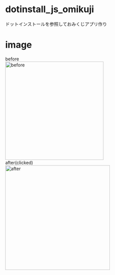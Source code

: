 # dotinstall_js_omikuji
ドットインストールを参照しておみくじアプリ作り

# image
before<br>
<img width="310" alt="before" src="https://user-images.githubusercontent.com/45253413/55867231-0efe3c80-5bbd-11e9-9f17-93ee545c26b2.png">
<br>
after(clicked)<br>
<img width="330" alt="after" src="https://user-images.githubusercontent.com/45253413/55867226-0dcd0f80-5bbd-11e9-9dd6-0a1c969a82e4.png">


